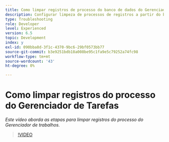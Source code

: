 ```yaml
---
title: Como limpar registros de processo do banco de dados do Gerenciador de Jobs
description: Configurar limpeza de processos de registros a partir do banco de dados do Gerenciador de Tarefas
type: Troubleshooting
role: Developer
level: Experienced
version: 6.5
topic: Development
index: y
exl-id: 090bba8d-3f1c-4370-9bc6-29bf0573bb77
source-git-commit: b3e9251bdb18a008be95c1fa9e5c79252a74fc98
workflow-type: tm+mt
source-wordcount: '43'
ht-degree: 0%

---
```


# Como limpar registros do processo do Gerenciador de Tarefas

*Este vídeo aborda as etapas para limpar registros do processo do Gerenciador de trabalhos.*

>[!VIDEO](https://video.tv.adobe.com/v/335577?quality=12&learn=on)
